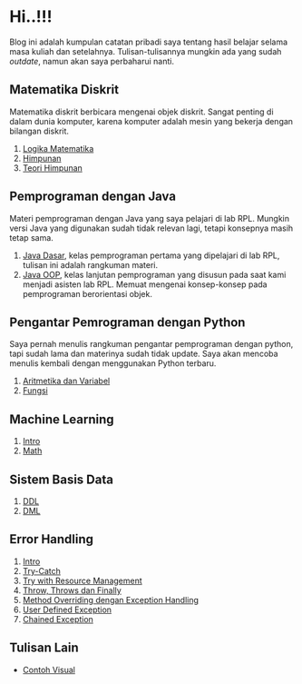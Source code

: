 # Hi..!!!

Blog ini adalah kumpulan catatan pribadi saya tentang hasil belajar selama masa
kuliah dan setelahnya. Tulisan-tulisannya mungkin ada yang sudah _outdate_,
namun akan saya perbaharui nanti.

## Matematika Diskrit

Matematika diskrit berbicara mengenai objek diskrit. Sangat penting di dalam
dunia komputer, karena komputer adalah mesin yang bekerja dengan bilangan
diskrit.
1. [Logika Matematika](matdis/2025-04-06-logika-matematika-biner)
2. [Himpunan](matdis/2025-01-14-set)
3. [Teori Himpunan](matdis/2025-04-11-teori-himpunan)

## Pemprograman dengan Java

Materi pemprograman dengan Java yang saya pelajari di lab RPL. Mungkin versi
Java yang digunakan sudah tidak relevan lagi, tetapi konsepnya masih tetap sama.

1. [Java Dasar](intro-programming/2017-05-13-intro-java), kelas pemprograman
   pertama yang dipelajari di lab RPL, tulisan ini adalah rangkuman materi.
2. [Java OOP](intro-programming/2019-04-28-java-oop), kelas lanjutan
   pemprograman yang disusun pada saat kami menjadi asisten lab RPL. Memuat
   mengenai konsep-konsep pada pemprograman berorientasi objek.

## Pengantar Pemrograman dengan Python

Saya pernah menulis rangkuman pengantar pemprograman dengan python, tapi sudah
lama dan materinya sudah tidak update. Saya akan mencoba menulis kembali dengan
menggunakan Python terbaru.

1. [Aritmetika dan Variabel](intro-py/2025-10-14-aritmetik-dan-variabel)
2. [Fungsi](intro-py/2025-10-15-fungsi)

## Machine Learning

1. [Intro](ml/2025-10-01-intro)
2. [Math](ml/2025-10-08-fondasi-math)

## Sistem Basis Data

1. [DDL](sistem-basis-data/2025-10-13-ddl)
2. [DML](sistem-basis-data/2025-10-13-dml)

## Error Handling

1. [Intro](error-handling/2021-09-16-intro)
2. [Try-Catch](error-handling/2021-09-21-try-catch)
3. [Try with Resource Management](error-handling/2021-09-22-try-with-reso)
4. [Throw, Throws dan Finally](error-handling/2021-09-23-throw-throws-finally)
5. [Method Overriding dengan Exception Handling](error-handling/2021-09-26-method-overriding-with-exception-handling)
6. [User Defined Exception](error-handling/2021-09-26-user-defined-exception)
7. [Chained Exception](error-handling/2021-09-28-chained-exception)

## Tulisan Lain

- [Contoh Visual](gist/2025-10-17-contoh-visual)